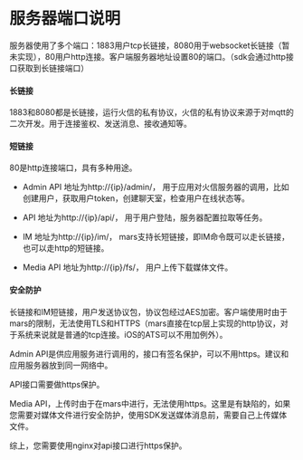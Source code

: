 # 服务器端口说明
服务器使用了多个端口：1883用户tcp长链接，8080用于websocket长链接（暂未实现），80用户http连接。客户端服务器地址设置80的端口。（sdk会通过http接口获取到长链接端口）

#### 长链接
1883和8080都是长链接，运行火信的私有协议，火信的私有协议来源于对mqtt的二次开发。用于连接鉴权、发送消息、接收通知等。

#### 短链接
80是http连接端口，具有多种用途。

* Admin API
地址为http://{ip}/admin/， 用于应用对火信服务器的调用，比如创建用户，获取用户token，创建聊天室，检查用户在线状态等。

* API
地址为http://{ip}/api/， 用于用户登陆，服务器配置拉取等任务。

* IM
地址为http://{ip}/im/， mars支持长短链接，即IM命令既可以走长链接，也可以走http的短链接。

* Media API
地址为http://{ip}/fs/， 用户上传下载媒体文件。

#### 安全防护
长链接和IM短链接，用户发送协议包，协议包经过AES加密。客户端使用时由于mars的限制，无法使用TLS和HTTPS（mars直接在tcp层上实现的http协议，对于系统来说就是普通的tcp连接。iOS的ATS可以不用加例外）。

Admin API是供应用服务进行调用的，接口有签名保护，可以不用https。建议和应用服务器放到同一网络中。

API接口需要做https保护。

Media API，上传时由于在mars中进行，无法使用https。这里是有缺陷的，如果您需要对媒体文件进行安全防护，使用SDK发送媒体消息前，需要自己上传媒体文件。

综上，您需要使用nginx对api接口进行https保护。
